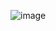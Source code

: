 ![image](https://user-images.githubusercontent.com/98229243/215307622-b3aab1d6-496f-4025-b936-c4bc135cb616.png)

